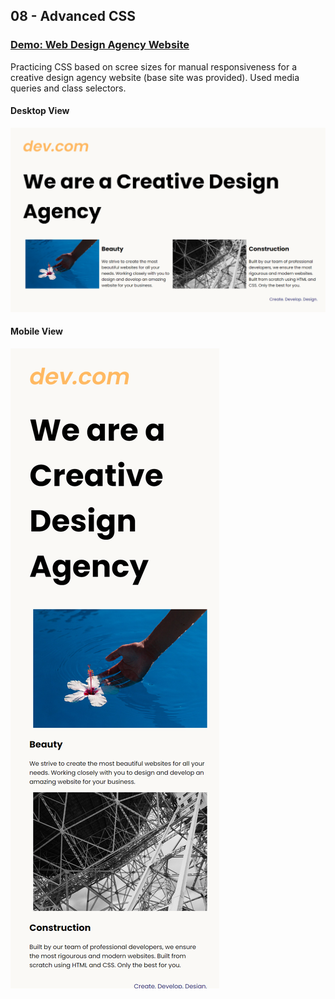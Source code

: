## 08 - Advanced CSS

### [Demo: Web Design Agency Website](https://replit.com/@gdbecker/WebDesignAgencyWebsite)

Practicing CSS based on scree sizes for manual responsiveness for a creative design agency website (base site was provided). Used media queries and class selectors.

#### Desktop View

!["Desktop"](./Desktop.png)

#### Mobile View

!["Mobile"](./Mobile.png)
